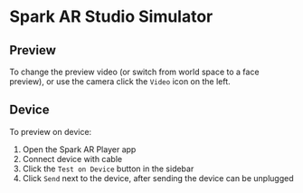 # Spark AR Studio Simulator

## Preview

To change the preview video (or switch from world space to a face preview), or use the camera click the `Video` icon on the left.

## Device

To preview on device:

1. Open the Spark AR Player app
2. Connect device with cable
3. Click the `Test on Device` button in the sidebar
4. Click `Send` next to the device, after sending the device can be unplugged
